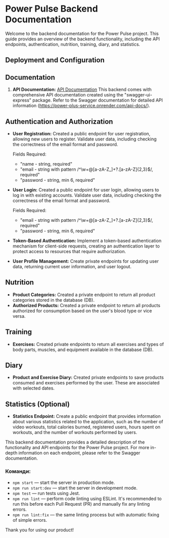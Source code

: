 # Power Pulse Backend Documentation

Welcome to the backend documentation for the Power Pulse project. This guide provides an overview of the backend functionality, including the API endpoints, authentication, nutrition, training, diary, and statistics.

## Deployment and Configuration

## Documentation

1. **API Documentation:**
   [API Documentation](https://power-plus-service.onrender.com/api-docs/)
   This backend comes with comprehensive API documentation created using the "swagger-ui-express" package. Refer to the Swagger documentation for detailed API information (https://power-plus-service.onrender.com/api-docs/).

## Authentication and Authorization

- **User Registration:** Created a public endpoint for user registration, allowing new users to register. Validate user data, including checking the correctness of the email format and password.

  Fields Required:

  - "name - string, required"
  - "email - string with pattern /^\w+@[a-zA-Z_]+?\.[a-zA-Z]{2,3}$/, required"
  - "password - string, min 6, required"

- **User Login:** Created a public endpoint for user login, allowing users to log in with existing accounts. Validate user data, including checking the correctness of the email format and password.

  Fields Required:

  - "email - string with pattern /^\w+@[a-zA-Z_]+?\.[a-zA-Z]{2,3}$/, required"
  - "password - string, min 6, required"

- **Token-Based Authentication:** Implement a token-based authentication mechanism for client-side requests, creating an authentication layer to protect access to resources that require authorization.

- **User Profile Management:** Create private endpoints for updating user data, returning current user information, and user logout.

## Nutrition

- **Product Categories:** Created a private endpoint to return all product categories stored in the database (DB).
- **Authorized Products:** Created a private endpoint to return all products authorized for consumption based on the user's blood type or vice versa.

## Training

- **Exercises:** Created private endpoints to return all exercises and types of body parts, muscles, and equipment available in the database (DB).

## Diary

- **Product and Exercise Diary:** Created private endpoints to save products consumed and exercises performed by the user. These are associated with selected dates.

## Statistics (Optional)

- **Statistics Endpoint:** Create a public endpoint that provides information about various statistics related to the application, such as the number of video workouts, total calories burned, registered users, hours spent on workouts, and the number of workouts performed by users.

This backend documentation provides a detailed description of the functionality and API endpoints for the Power Pulse project. For more in-depth information on each endpoint, please refer to the Swagger documentation.

### Команди:

- `npm start` &mdash; start the server in production mode.
- `npm run start:dev` &mdash; start the server in development mode.
- `npm test` &mdash; run tests using Jest.
- `npm run lint` &mdash; perform code linting using ESLint. It's recommended to run this before each Pull Request (PR) and manually fix any linting errors.
- `npm run lint:fix` &mdash; the same linting process but with automatic fixing of simple errors.

Thank you for using our product!
